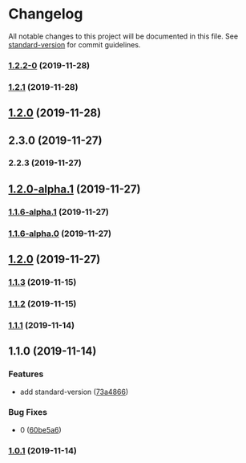 # Changelog

All notable changes to this project will be documented in this file. See [standard-version](https://github.com/conventional-changelog/standard-version) for commit guidelines.

### [1.2.2-0](https://github.com/Youmenomi/sv-test/compare/v1.2.1...v1.2.2-0) (2019-11-28)

### [1.2.1](https://github.com/Youmenomi/sv-test/compare/v1.2.0...v1.2.1) (2019-11-28)

## [1.2.0](https://github.com/Youmenomi/sv-test/compare/v1.1.6-alpha.1...v1.2.0) (2019-11-28)

## 2.3.0 (2019-11-27)

### 2.2.3 (2019-11-27)

## [1.2.0-alpha.1](https://github.com/Youmenomi/sv-test/compare/v1.1.6-alpha.1...v1.2.0-alpha.1) (2019-11-27)

### [1.1.6-alpha.1](https://github.com/Youmenomi/sv-test/compare/v1.1.6-alpha.0...v1.1.6-alpha.1) (2019-11-27)

### [1.1.6-alpha.0](https://github.com/Youmenomi/sv-test/compare/v1.2.0-alpha.1...v1.1.6-alpha.0) (2019-11-27)

## [1.2.0](https://github.com/Youmenomi/sv-test/compare/v1.2.0-alpha.1...v1.2.0) (2019-11-27)

### [1.1.3](https://github.com/Youmenomi/sv-test/compare/v1.1.2...v1.1.3) (2019-11-15)

### [1.1.2](https://github.com/Youmenomi/sv-test/compare/v1.1.1...v1.1.2) (2019-11-15)

### [1.1.1](https://github.com/Youmenomi/sv-test/compare/v1.1.0...v1.1.1) (2019-11-14)

## 1.1.0 (2019-11-14)


### Features

* add standard-version ([73a4866](https://github.com/Youmenomi/sv-test/commit/73a48664dfdb6d37bf802d2c4c019edd08856b17))


### Bug Fixes

* 0 ([60be5a6](https://github.com/Youmenomi/sv-test/commit/60be5a6bc7b05d35686f9a25b71a9b39a0b835be))

### [1.0.1](https://github.com/Youmenomi/sv-test/compare/v1.0.0...v1.0.1) (2019-11-14)
